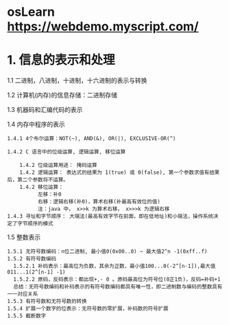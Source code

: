 # osLearn https://webdemo.myscript.com/


# 1. 信息的表示和处理

  1.1 二进制，八进制，十进制，十六进制的表示与转换
  
  1.2 计算机(内存)的信息存储：二进制存储
  
  1.3 机器码和汇编代码的表示
  
  1.4 内存中程序的表示
  
    1.4.1 4个布尔运算：NOT(~), AND(&), OR(|), EXCLUSIVE-OR(^) 
    
    1.4.2 C 语言中的位级运算, 逻辑运算, 移位运算
      
        1.4.2 位级运算用途： 掩码运算
        1.4.2 逻辑运算： 表达式的结果为 1(true) 或 0(false), 第一个参数求值有结果后，第二个参数将不运算。
        1.4.2 移位运算： 
              左移：补0
              右移：逻辑右移(补0)，算术右移(补最高有效位的值)
              注：java 中， x>>k 为算术右移， x>>>k 为逻辑右移
    1.4.3 寻址和字节顺序： 大端法(最高有效字节在前面，即在低地址)和小端法，操作系统决定了字节顺序的模式
    
    
   1.5 整数表示
   
    1.5.1 无符号数编码：n位二进制, 最小值0(0x00..0) ~ 最大值2^n -1(0xff..f)
    1.5.2 有符号数编码
      1.5.2.1 补码表示：最高位为负数，其余为正数，最小值100...0(-2^[n-1]),最大值011...1(2^[n-1] -1)
      1.5.2.2 原码，反码表示：都出现+,- 0 。原码最高位为符号位(0正1负)，反码=补码+1
      总结：无符号数编码和补码表示的有符号数编码都具有唯一性，即二进制数与编码的整数具有一一对应关系
    1.5.3 有符号数和无符号数的转换
    1.5.4 扩展一个数字的位表示：无符号数的零扩展，补码数的符号扩展
    1.5.5 截断数字          
